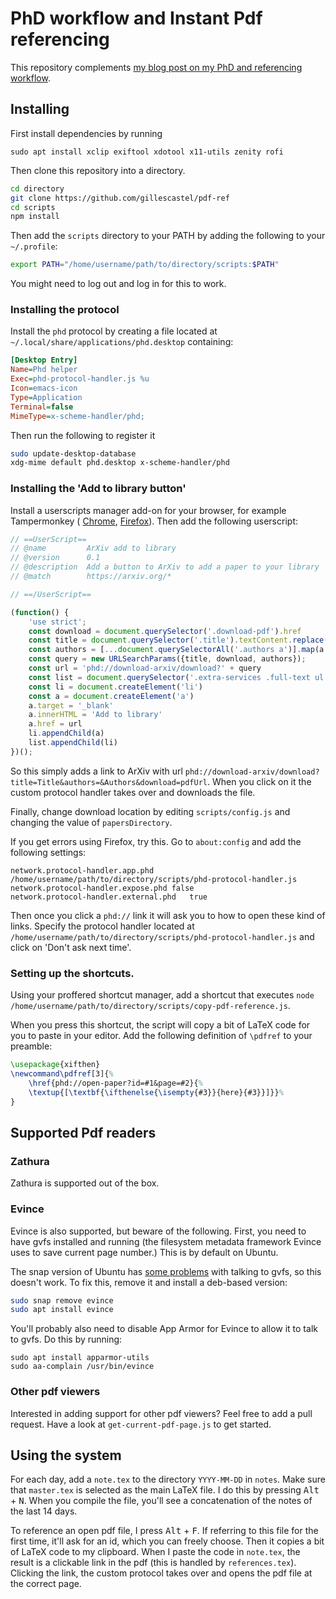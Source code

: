 # PhD workflow and Instant Pdf referencing 

This repository complements [my blog post on my PhD and referencing workflow](https://castel.dev/post/phd-workflow).


## Installing 

First install dependencies by running

```
sudo apt install xclip exiftool xdotool x11-utils zenity rofi
```

Then clone this repository into a directory.
```bash
cd directory
git clone https://github.com/gillescastel/pdf-ref
cd scripts
npm install
```


Then add the `scripts` directory to your PATH by adding the following to your `~/.profile`:
```bash
export PATH="/home/username/path/to/directory/scripts:$PATH"
```

You might need to log out and log in for this to work.

### Installing the protocol

Install the `phd` protocol by creating a file located at `~/.local/share/applications/phd.desktop` containing:

```ini
[Desktop Entry]
Name=Phd helper
Exec=phd-protocol-handler.js %u
Icon=emacs-icon
Type=Application
Terminal=false
MimeType=x-scheme-handler/phd;
```

Then run the following to register it
```bash
sudo update-desktop-database
xdg-mime default phd.desktop x-scheme-handler/phd
```

### Installing the 'Add to library button'

Install a userscripts manager add-on for your browser, for example Tampermonkey (
[Chrome](https://chrome.google.com/webstore/detail/tampermonkey/dhdgffkkebhmkfjojejmpbldmpobfkfo?hl=en), [Firefox](https://addons.mozilla.org/en-US/firefox/addon/tampermonkey/)).
Then add the following userscript:
```javascript
// ==UserScript==
// @name         ArXiv add to library
// @version      0.1
// @description  Add a button to ArXiv to add a paper to your library
// @match        https://arxiv.org/*

// ==/UserScript==

(function() {
    'use strict';
    const download = document.querySelector('.download-pdf').href
    const title = document.querySelector('.title').textContent.replace(/^Title:/, '')
    const authors = [...document.querySelectorAll('.authors a')].map(a => a.textContent)
    const query = new URLSearchParams({title, download, authors});
    const url = 'phd://download-arxiv/download?' + query
    const list = document.querySelector('.extra-services .full-text ul')
    const li = document.createElement('li')
    const a = document.createElement('a')
    a.target = '_blank'
    a.innerHTML = 'Add to library'
    a.href = url
    li.appendChild(a)
    list.appendChild(li)
})();
```

So this simply adds a link to ArXiv with url `phd://download-arxiv/download?title=Title&authors=&Authors&download=pdfUrl`. When you click on it the custom protocol handler takes over and downloads the file.

Finally, change download location by editing `scripts/config.js` and changing the value of `papersDirectory`.

If you get errors using Firefox, try this.
Go to `about:config` and add the following settings:

```
network.protocol-handler.app.phd	/home/username/path/to/directory/scripts/phd-protocol-handler.js	
network.protocol-handler.expose.phd	false	
network.protocol-handler.external.phd	true
```

Then once you click a `phd://` link it will ask you to how to open these kind of links. Specify the protocol handler located at `/home/username/path/to/directory/scripts/phd-protocol-handler.js` and click on 'Don't ask next time'.


### Setting up the shortcuts.

Using your proffered shortcut manager, add a shortcut that executes 
`node /home/username/path/to/directory/scripts/copy-pdf-reference.js`.

When you press this shortcut, the script will copy a bit of LaTeX code for you to paste in your editor.
Add the following definition of `\pdfref` to your preamble:

```tex
\usepackage{xifthen}
\newcommand\pdfref[3]{%
    \href{phd://open-paper?id=#1&page=#2}{%
    \textup{[\textbf{\ifthenelse{\isempty{#3}}{here}{#3}}]}}%
}
```



## Supported Pdf readers

### Zathura

Zathura is supported out of the box.

### Evince

Evince is also supported, but beware of the following.
First, you need to have gvfs installed and running (the filesystem metadata framework Evince uses to save current page number.) This is by default on Ubuntu.

The snap version of Ubuntu has [some problems](https://gitlab.gnome.org/GNOME/evince/-/issues/1642#note_1409663) with talking to gvfs, so this doesn't work. To fix this, remove it and install a deb-based version:

```bash
sudo snap remove evince
sudo apt install evince
```

You'll probably also need to disable App Armor for Evince to allow it to talk to gvfs. Do this by running:

```
sudo apt install apparmor-utils
sudo aa-complain /usr/bin/evince
```

### Other pdf viewers

Interested in adding support for other pdf viewers? Feel free to add a pull request. Have a look at `get-current-pdf-page.js` to get started.


## Using the system

For each day, add a `note.tex` to the directory `YYYY-MM-DD` in `notes`. Make sure that `master.tex` is selected as the main LaTeX file. I do this by pressing <kbd>Alt</kbd> + <kbd>N</kbd>. When you compile the file, you'll see a concatenation of the notes of the last 14 days.

To reference an open pdf file, I press <kbd>Alt</kbd> + <kbd>F</kbd>. If referring to this file for the first time, it'll ask for an id, which you can freely choose.
Then it copies a bit of LaTeX code to my clipboard. When I paste the code in `note.tex`, the result is a clickable link in the pdf (this is handled by `references.tex`). Clicking the link, the custom protocol takes over and opens the pdf file at the correct page.
